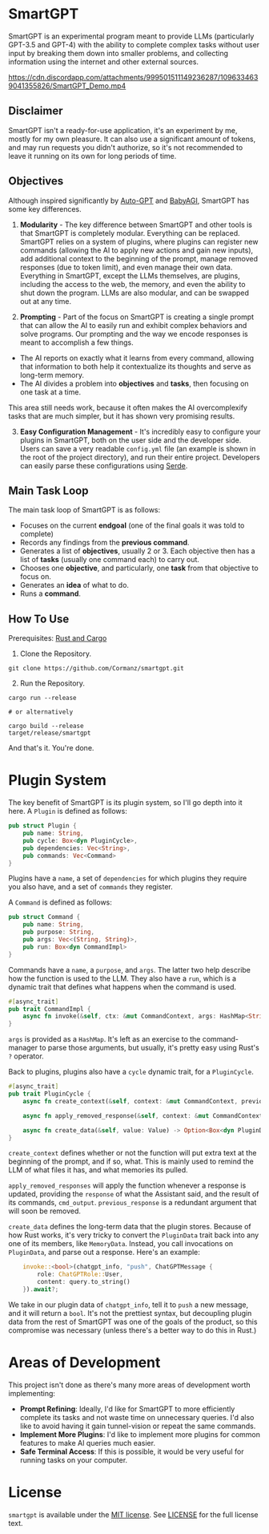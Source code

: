# SmartGPT

SmartGPT is an experimental program meant to provide LLMs (particularly GPT-3.5 and GPT-4) with the ability to complete complex tasks without user input by breaking them down into smaller problems, and collecting information using the internet and other external sources.

https://cdn.discordapp.com/attachments/999501511149236287/1096334639041355826/SmartGPT_Demo.mp4

## Disclaimer

SmartGPT isn't a ready-for-use application, it's an experiment by me, mostly for my own pleasure. It can also use a significant amount of tokens, and may run requests you didn't authorize, so it's not recommended to leave it running on its own for long periods of time.

## Objectives

Although inspired significantly by [Auto-GPT](https://github.com/Torantulino/Auto-GPT) and [BabyAGI](https://github.com/yoheinakajima/babyagi), SmartGPT has some key differences.

1. **Modularity** - The key difference between SmartGPT and other tools is that SmartGPT is completely modular. Everything can be replaced. SmartGPT relies on a system of plugins, where plugins can register new commands (allowing the AI to apply new actions and gain new inputs), add additional context to the beginning of the prompt, manage removed responses (due to token limit), and even manage their own data. Everything in SmartGPT, except the LLMs themselves, are plugins, including the access to the web, the memory, and even the ability to shut down the program. LLMs are also modular, and can be swapped out at any time.

2. **Prompting** - Part of the focus on SmartGPT is creating a single prompt that can allow the AI to easily run and exhibit complex behaviors and solve programs. Our prompting and the way we encode responses is meant to accomplish a few things.
- The AI reports on exactly what it learns from every command, allowing that information to both help it contextualize its thoughts and serve as long-term memory.
- The AI divides a problem into **objectives** and **tasks**, then focusing on one task at a time.

This area still needs work, because it often makes the AI overcomplexify tasks that are much simpler, but it has shown very promising results.

3. **Easy Configuration Management** - It's incredibly easy to configure your plugins in SmartGPT, both on the user side and the developer side. Users can save a very readable `config.yml` file (an example is shown in the root of the project directory), and run their entire project. Developers can easily parse these configurations using [Serde](https://serde.rs/).

## Main Task Loop

The main task loop of SmartGPT is as follows:

- Focuses on the current **endgoal** (one of the final goals it was told to complete)
- Records any findings from the **previous command**.
- Generates a list of **objectives**, usually 2 or 3. Each objective then has a list of **tasks** (usually one command each) to carry out.
- Chooses one **objective**, and particularly, one **task** from that objective to focus on.
- Generates an **idea** of what to do.
- Runs a **command**.

## How To Use

Prerequisites: [Rust and Cargo](https://doc.rust-lang.org/cargo/getting-started/installation.html)

1. Clone the Repository.
```
git clone https://github.com/Cormanz/smartgpt.git
```

2. Run the Repository.
```
cargo run --release

# or alternatively

cargo build --release
target/release/smartgpt
```

And that's it. You're done.

# Plugin System

The key benefit of SmartGPT is its plugin system, so I'll go depth into it here. A `Plugin` is defined as follows:

```rust
pub struct Plugin {
    pub name: String,
    pub cycle: Box<dyn PluginCycle>,
    pub dependencies: Vec<String>,
    pub commands: Vec<Command>
}
```

Plugins have a `name`, a set of `dependencies` for which plugins they require you also have, and a set of `commands` they register.

A `Command` is defined as follows:

```rust
pub struct Command {
    pub name: String,
    pub purpose: String,
    pub args: Vec<(String, String)>,
    pub run: Box<dyn CommandImpl>
}
```

Commands have a `name`, a `purpose`, and `args`. The latter two help describe how the function is used to the LLM. They also have a `run`, which is a dynamic trait that defines what happens when the command is used.

```rust
#[async_trait]
pub trait CommandImpl {
    async fn invoke(&self, ctx: &mut CommandContext, args: HashMap<String, String>) -> Result<String, Box<dyn Error>>;
}
```

`args` is provided as a `HashMap`. It's left as an exercise to the command-manager to parse those arguments, but usually, it's pretty easy using Rust's `?` operator.

Back to plugins, plugins also have a `cycle` dynamic trait, for a `PluginCycle`.

```rust
#[async_trait]
pub trait PluginCycle {
    async fn create_context(&self, context: &mut CommandContext, previous_prompt: Option<&str>) -> Result<Option<String>, Box<dyn Error>>;

    async fn apply_removed_response(&self, context: &mut CommandContext, response: &LLMResponse, cmd_output: &str, previous_response: bool) -> Result<(), Box<dyn Error>>;

    async fn create_data(&self, value: Value) -> Option<Box<dyn PluginData>>;
}
```

`create_context` defines whether or not the function will put extra text at the beginning of the prompt, and if so, what. This is mainly used to remind the LLM of what files it has, and what memories its pulled.

`apply_removed_responses` will apply the function whenever a response is updated, providing the `response` of what the Assistant said, and the result of its commands, `cmd_output`. `previous_response` is a redundant argument that will soon be removed.

`create_data` defines the long-term data that the plugin stores. Because of how Rust works, it's very tricky to convert the `PluginData` trait back into any one of its members, like `MemoryData`. Instead, you call invocations on `PluginData`, and parse out a response. Here's an example:

```rust
    invoke::<bool>(chatgpt_info, "push", ChatGPTMessage {
        role: ChatGPTRole::User,
        content: query.to_string()
    }).await?;
```

We take in our plugin data of `chatgpt_info`, tell it to `push` a new message, and it will return a `bool`. It's not the prettiest syntax, but decoupling plugin data from the rest of SmartGPT was one of the goals of the product, so this compromise was necessary (unless there's a better way to do this in Rust.)

# Areas of Development

This project isn't done as there's many more areas of development worth implementing:

- **Prompt Refining**: Ideally, I'd like for SmartGPT to more efficiently complete its tasks and not waste time on unnecessary queries. I'd also like to avoid having it gain tunnel-vision or repeat the same commands.
- **Implement More Plugins**: I'd like to implement more plugins for common features to make AI queries much easier.
- **Safe Terminal Access**: If this is possible, it would be very useful for running tasks on your computer.

# License

`smartgpt` is available under the
[MIT license](https://opensource.org/licenses/MIT). See
[LICENSE](https://github.com/Cormanz/smartgpt/blob/main/LICENSE) for the full
license text.